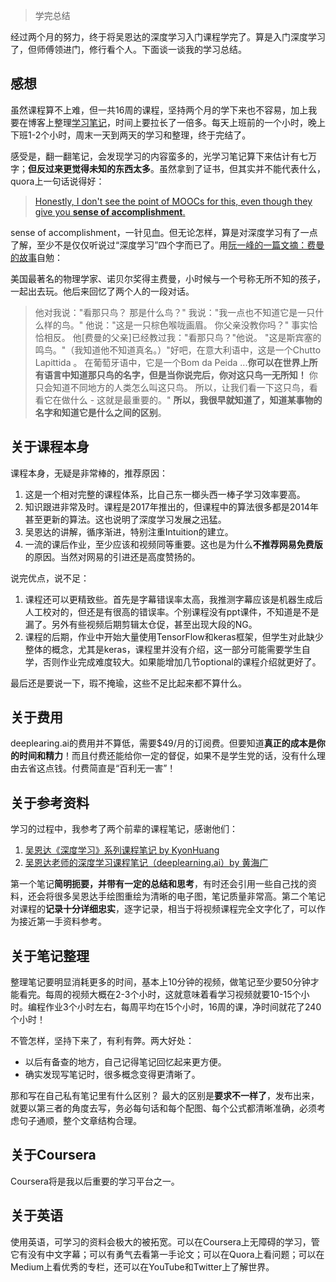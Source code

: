 >学完总结

经过两个月的努力，终于将吴恩达的深度学习入门课程学完了。算是入门深度学习了，但师傅领进门，修行看个人。下面谈一谈我的学习总结。

## 感想

虽然课程算不上难，但一共16周的课程，坚持两个月的学下来也不容易，加上我要在博客上整理[学习笔记](http://imshuai.com/tag/deeplearning-ai-notes/)，时间上要拉长了一倍多。每天上班前的一个小时，晚上下班1-2个小时，周末一天到两天的学习和整理，终于完结了。

感受是，翻一翻笔记，会发现学习的内容蛮多的，光学习笔记算下来估计有七万字；**但反过来更觉得未知的东西太多**。虽然拿到了证书，但其实并不能代表什么，quora上一句话说得好：

> [Honestly, I don't see the point of MOOCs for this, even though they give you **sense of accomplishment**. ](https://www.quora.com/What-should-I-learn-in-data-science-in-100-hours-I-am-free-for-the-next-10-days-and-would-like-to-learn-whatever-I-can-in-the-next-10-days-and-I-can-put-in-10-hours-a-day-What-can-I-learn-to-get-a-hang-of-it-and-get-started)

sense of accomplishment，一针见血。但无论怎样，算是对深度学习有了一点了解，至少不是仅仅听说过“深度学习”四个字而已了。用[阮一峰的一篇文摘：费曼的故事](http://www.ruanyifeng.com/blog/2018/07/weekly-issue-14.html)自勉：

美国最著名的物理学家、诺贝尔奖得主费曼，小时候与一个号称无所不知的孩子，一起出去玩。他后来回忆了两个人的一段对话。
> 他对我说："看那只鸟？ 那是什么鸟？"
> 我说："我一点也不知道它是一只什么样的鸟。"
> 他说："这是一只棕色喉咙画眉。 你父亲没教你吗？"
> 事实恰恰相反。 他[费曼的父亲]已经教过我："看那只鸟？"他说。 "这是斯宾塞的鸣鸟。"（我知道他不知道真名。）"好吧，在意大利语中，这是一个Chutto Lapittida 。 在葡萄牙语中，它是一个Bom da Peida ...**你可以在世界上所有语言中知道那只鸟的名字，但是当你说完后，你对这只鸟一无所知！** 你只会知道不同地方的人类怎么叫这只鸟。 所以，让我们看一下这只鸟，看看它在做什么 - 这就是最重要的。"
> **所以，我很早就知道了，知道某事物的名字和知道它是什么之间的区别**。

## 关于课程本身

课程本身，无疑是非常棒的，推荐原因：
1. 这是一个相对完整的课程体系，比自己东一榔头西一棒子学习效率要高。
2. 知识跟进非常及时。课程是2017年推出的，但课程中的算法很多都是2014年甚至更新的算法。这也说明了深度学习发展之迅猛。
3. 吴恩达的讲解，循序渐进，特别注重Intuition的建立。
4. 一流的课后作业，至少应该和视频同等重要。这也是为什么**不推荐网易免费版**的原因。当然对网易的引进还是高度赞扬的。

说完优点，说不足：
1. 课程还可以更精致些。首先是字幕错误率太高，我推测字幕应该是机器生成后人工校对的，但还是有很高的错误率。个别课程没有ppt课件，不知道是不是漏了。另外有些视频后期剪辑太仓促，甚至出现大段的NG。
2. 课程的后期，作业中开始大量使用TensorFlow和keras框架，但学生对此缺少整体的概念，尤其是keras，课程里并没有介绍，这一部分可能需要学生自学，否则作业完成难度较大。如果能增加几节optional的课程介绍就更好了。

最后还是要说一下，瑕不掩瑜，这些不足比起来都不算什么。

## 关于费用

deeplearing.ai的费用并不算低，需要$49/月的订阅费。但要知道**真正的成本是你的时间和精力**！而且付费还能给你一定的督促，如果不是学生党的话，没有什么理由去省这点钱。付费简直是“百利无一害”！

## 关于参考资料

学习的过程中，我参考了两个前辈的课程笔记，感谢他们：

1. [吴恩达《深度学习》系列课程笔记 by KyonHuang](http://kyonhuang.top/Andrew-Ng-Deep-Learning-notes/)
2. [吴恩达老师的深度学习课程笔记（deeplearning.ai）by 黄海广](http://www.ai-start.com/dl2017/)

第一个笔记**简明扼要，并带有一定的总结和思考**，有时还会引用一些自己找的资料，还会将很多吴恩达手绘图重绘为清晰的电子图，笔记质量非常高。第二个笔记对课程的**记录十分详细忠实**，逐字记录，相当于将视频课程完全文字化了，可以作为接近第一手资料参考。

## 关于笔记整理

整理笔记要明显消耗更多的时间，基本上10分钟的视频，做笔记至少要50分钟才能看完。每周的视频大概在2-3个小时，这就意味着看学习视频就要10-15个小时。编程作业3个小时左右，每周平均在15个小时，16周的课，净时间就花了240个小时！

不管怎样，坚持下来了，有利有弊。两大好处：
* 以后有备查的地方，自己记得笔记回忆起来更方便。
* 确实发现写笔记时，很多概念变得更清晰了。

那和写在自己私有笔记里有什么区别？
最大的区别是**要求不一样了**，发布出来，就要以第三者的角度去写，务必每句话和每个配图、每个公式都清晰准确，必须考虑句子通顺，整个文章结构合理。

## 关于Coursera

Coursera将是我以后重要的学习平台之一。

## 关于英语

使用英语，可学习的资料会极大的被拓宽。可以在Coursera上无障碍的学习，管它有没有中文字幕；可以有勇气去看第一手论文；可以在Quora上看问题；可以在Medium上看优秀的专栏，还可以在YouTube和Twitter上了解世界。